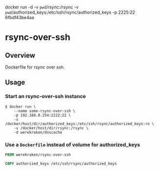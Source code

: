 docker run -d -v `pwd`/rsync:/rsync -v `pwd`/authorized_keys:/etc/ssh/rsync/authorized_keys -p 2225:22 6fbdf43be4aa
# rsync-over-ssh

## Overview

Dockerfile for rsync over ssh.

## Usage

### Start an rsync-over-ssh instance

```console
$ docker run \
    --name some-rsync-over-ssh \
    -p 192.168.0.254:2222:22 \
    -v /docker/host/dir/authorized_keys:/etc/ssh/rsync/authorized_keys:ro \
    -v /docker/host/dir/rsync:/rsync \
    -d werekraken/dnscache
```

### Use a `Dockerfile` instead of volume for authorized_keys

```dockerfile
FROM werekraken/rsync-over-ssh

COPY authorized_keys /etc/ssh/rsync/authorized_keys
```

